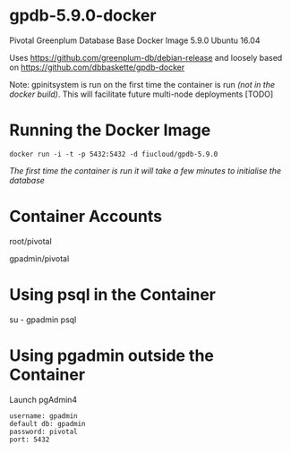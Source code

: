 # gpdb-5.9.0-docker
Pivotal Greenplum Database Base Docker Image 5.9.0
Ubuntu 16.04

Uses https://github.com/greenplum-db/debian-release and 
loosely based on 
https://github.com/dbbaskette/gpdb-docker 

Note: gpinitsystem is run on the first time the container is run *(not in the docker build)*. This will facilitate future multi-node deployments [TODO] 

# Running the Docker Image
```
docker run -i -t -p 5432:5432 -d fiucloud/gpdb-5.9.0
```

*The first time the container is run it will take a few minutes to initialise the database*

# Container Accounts
root/pivotal

gpadmin/pivotal

# Using psql in the Container
su - gpadmin
psql

# Using pgadmin outside the Container
Launch pgAdmin4
```
username: gpadmin
default db: gpadmin
password: pivotal
port: 5432
```

